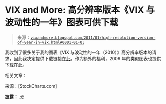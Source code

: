 <!--yml

分类：未分类

日期：2024-05-18 16:54:49

-->

# VIX and More: 高分辨率版本《VIX 与波动性的一年》图表可供下载

> 来源：[`vixandmore.blogspot.com/2011/01/high-resolution-version-of-year-in-vix.html#0001-01-01`](http://vixandmore.blogspot.com/2011/01/high-resolution-version-of-year-in-vix.html#0001-01-01)

我收到了很多关于我的图表《VIX 与波动性的一年（2010）》高分辨率版本的请求，因此我决定提供下载链接[在此](http://img836.imageshack.us/f/theyearinvixandvol20100.png/)。作为额外的福利，2009 年的类似图表也提供下载[在此](http://img253.imageshack.us/f/vixspx2009inreview01031.gif/)。

相关文章：

来源：[StockCharts.com]

**披露：** *无*
